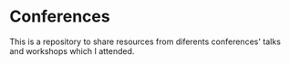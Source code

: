 # Conferences

This is a repository to share resources from diferents conferences' talks and workshops which I attended.


